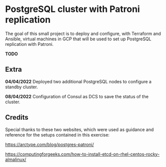 # PostgreSQL cluster with Patroni replication

The goal of this small project is to deploy and configure, with Terraform and Ansible, virtual machines in GCP that will be used to set up PostgreSQL replication with Patroni.

**TODO**

## Extra
**04/04/2022** Deployed two additional PostgreSQL nodes to configure a standby cluster.

**08/04/2022** Configuration of Consul as DCS to save the status of the cluster.

## Credits
Special thanks to these two websites, which were used as guidance and reference for the setups contained in this exercise:

https://arctype.com/blog/postgres-patroni/

https://computingforgeeks.com/how-to-install-etcd-on-rhel-centos-rocky-almalinux/
